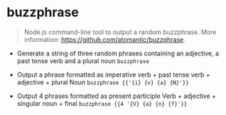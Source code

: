 # buzzphrase
> Node.js command-line tool to output a random buzzphrase.
> More information: <https://github.com/atomantic/buzzphrase>.

- Generate a string of three random phrases containing an adjective, a past tense verb and a plural noun
`buzzphrase`

- Output a phrase formatted as imperative verb + past tense verb + adjective + plural Noun
`buzzphrase {{'{i} {v} {a} {N}'}}`

- Output 4 phrases formatted as present participle Verb + adjective + singular noun + final
`buzzphrase {{4 '{V} {a} {n} {f}'}}`
